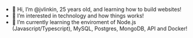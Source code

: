 - 👋 Hi, I’m @jvlinkin, 25 years old, and learning how to build websites!
- 👀 I’m interested in technology and how things works!
- 🌱 I’m currently learning the enviroment of Node.js (Javascript/Typescript), MySQL, Postgres, MongoDB, API and Docker!


<!---
jvlinkin/jvlinkin is a ✨ special ✨ repository because its `README.md` (this file) appears on your GitHub profile.
You can click the Preview link to take a look at your changes.
--->
